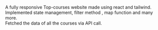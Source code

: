 A fully responsive Top-courses website made using react and tailwind. <br> Implemented state management, filter method , map function and many more. <br> Fetched the data of all the courses via API call. 
